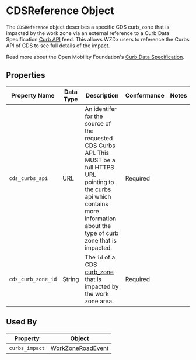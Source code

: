 # CDSReference Object
The `CDSReference` object describes a specific CDS curb_zone that is impacted by the work zone via an external reference to a Curb Data Specification [Curb API](https://github.com/openmobilityfoundation/curb-data-specification/tree/main/curbs#curb-data-specification-curbs-api) feed. This allows WZDx users to reference the Curbs API of CDS to see full details of the impact.

Read more about the Open Mobility Foundation's [Curb Data Specification](https://www.openmobilityfoundation.org/about-cds).

## Properties
Property Name | Data Type | Description | Conformance | Notes
--- | --- | --- | --- | ---
`cds_curbs_api` | URL | An identifer for the source of the requested CDS Curbs API. This MUST be a full HTTPS URL pointing to the curbs api which contains more information about the type of curb zone that is impacted. | Required | 
`cds_curb_zone_id` | String | The `id` of a CDS [curb_zone](https://github.com/openmobilityfoundation/curb-data-specification/tree/main/curbs#curb-zone) that is impacted by the work zone area. | Required |

## Used By
Property | Object
--- | ---
`curbs_impact` | [WorkZoneRoadEvent](/spec-content/objects/WorkZoneRoadEvent.md)
